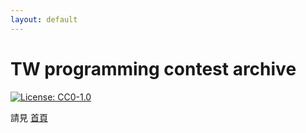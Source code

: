 ```yaml
---
layout: default
---
```


# TW programming contest archive

[![License: CC0-1.0](https://licensebuttons.net/l/zero/1.0/80x15.png)](http://creativecommons.org/publicdomain/zero/1.0/)

請見 [首頁](https://www.twpca.org/)
